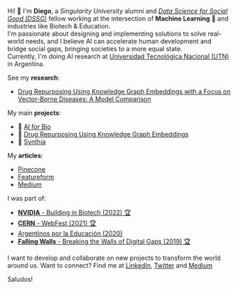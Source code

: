 Hi! 👋 I'm **Diego**, a *Singularity University* alumni and [*Data Science for Social Good (DSSG)*](https://www.youtube.com/watch?v=NOWofvaEsmk) fellow working at the intersection of **Machine Learning** :robot: and industries like Biotech & Education.  
I'm passionate about designing and implementing solutions to solve real-world needs, and I believe AI can accelerate human development and bridge social gaps, bringing societies to a more equal state.  
Currently, I'm doing AI research at [Universidad Tecnológica Nacional (UTN)](https://frh.utn.edu.ar/) in Argentina.

See my **research**:
- [Drug Repurposing Using Knowledge Graph Embeddings with a Focus on Vector-Borne Diseases: A Model Comparison](https://link.springer.com/chapter/10.1007/978-3-031-40942-4_8)

My main **projects**:
- 🧬 [AI for Bio](https://github.com/dlopezyse/AI-for-Bio)
- 💊 [Drug Repurposing Using Knowledge Graph Embeddings](https://github.com/dlopezyse/Drug-Repurposing-using-KGE)
- 🧠 [Synthia](https://github.com/dlopezyse/Synthia)

My **articles**:
- [Pinecone](https://www.pinecone.io/learn/)
- [Featureform](https://www.featureform.com/learn)
- [Medium](https://medium.com/@lopezyse)

I was part of:
- [**NVIDIA** - Building in Biotech (2022) 🏆](https://www.linkedin.com/feed/update/urn:li:activity:6999470390385225728/)
- [**CERN** - WebFest (2021) 🏆](https://webfest.cern/node/345)
- [Argentinos por la Educación (2020)](https://github.com/dlopezyse/Hackathon-ArgxEdu-2020)
- [**Falling Walls** - Breaking the Walls of Digital Gaps (2019) 🏆](https://www.utn.edu.ar/es/noticias-internacionales/noticias-eventos/falling-walls-lab-argentina-ganadores)


I want to develop and collaborate on new projects to transform the world around us.
Want to connect? Find me at <a href="https://www.linkedin.com/in/lopezyse">LinkedIn</a>, <a href="https://twitter.com/lopezyse">Twitter</a> and <a href="https://lopezyse.medium.com/">Medium</a>

Saludos!





